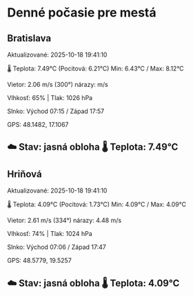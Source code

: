 ﻿# Denné počasie pre mestá

## Bratislava
Aktualizované: 2025-10-18 19:41:10

🌡️ Teplota: 7.49°C 
(Pocitová: 6.21°C)
Min: 6.43°C / Max: 8.12°C

Vietor: 2.06 m/s    (300°) 
nárazy:  m/s

Vlhkosť: 65% | Tlak: 1026 hPa

Slnko: Východ 07:15 / Západ 17:57

GPS: 48.1482, 17.1067

☁️ Stav: jasná obloha        🌡️ Teplota: 7.49°C
---

## Hriňová
Aktualizované: 2025-10-18 19:41:10

🌡️ Teplota: 4.09°C 
(Pocitová: 1.73°C)
Min: 4.09°C / Max: 4.09°C

Vietor: 2.61 m/s (334°)
nárazy: 4.48 m/s

Vlhkosť: 74% | Tlak: 1024 hPa

Slnko: Východ 07:06 / Západ 17:47

GPS: 48.5779, 19.5257

☁️ Stav: jasná obloha        🌡️ Teplota: 4.09°C
---
